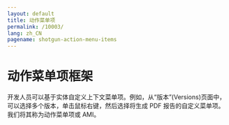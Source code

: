```yaml
---
layout: default
title: 动作菜单项
permalink: /10003/
lang: zh_CN
pagename: shotgun-action-menu-items
---
```


# 动作菜单项框架

开发人员可以基于实体自定义上下文菜单项。例如，从“版本”(Versions)页面中，可以选择多个版本，单击鼠标右键，然后选择将生成 PDF 报告的自定义菜单项。我们将其称为动作菜单项或 AMI。
